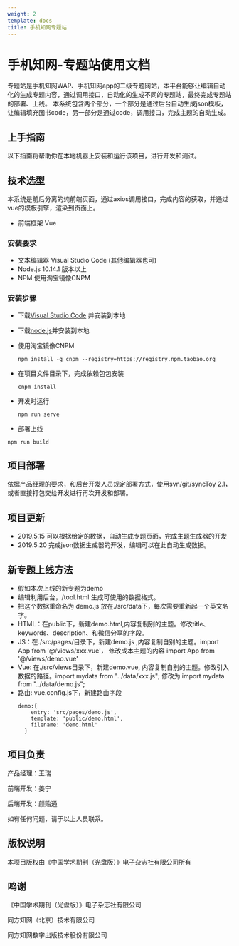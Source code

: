 ```yaml
---
weight: 2
template: docs
title: 手机知网专题站
---
```


# 手机知网-专题站使用文档

专题站是手机知网WAP、手机知网app的二级专题网站，本平台能够让编辑自动化的生成专题内容，通过调用接口，自动化的生成不同的专题站，最终完成专题站的部署、上线。
本系统包含两个部分，一个部分是通过后台自动生成json模板，让编辑填充图书code，另一部分是通过code，调用接口，完成主题的自动生成。


## 上手指南
以下指南将帮助你在本地机器上安装和运行该项目，进行开发和测试。

## 技术选型

本系统是前后分离的纯前端页面，通过axios调用接口，完成内容的获取，并通过vue的模板引擎，渲染到页面上。

- 前端框架 Vue

### 安装要求

- 文本编辑器 Visual Studio Code (其他编辑器也可)
- Node.js  10.14.1 版本以上
- NPM 使用淘宝镜像CNPM

  
### 安装步骤

- 下载[Visual Studio Code](https://code.visualstudio.com/) 并安装到本地
- 下载[node.js](https://nodejs.org/en/)并安装到本地
- 使用淘宝镜像CNPM
  ```
  npm install -g cnpm --registry=https://registry.npm.taobao.org
  ```
- 在项目文件目录下，完成依赖包包安装
  ```
  cnpm install
  ```
- 开发时运行  
  ```
  npm run serve
  ```

- 部署上线
```
npm run build
```

## 项目部署

依据产品经理的要求，和后台开发人员规定部署方式，使用svn/git/syncToy 2.1，或者直接打包交给开发进行再次开发和部署。

## 项目更新
- 2019.5.15 可以根据给定的数据，自动生成专题页面，完成主题生成器的开发
- 2019.5.20 完成json数据生成器的开发，编辑可以在此自动生成数据。

## 新专题上线方法

- 假如本次上线的新专题为demo
- 编辑利用后台，/tool.html 生成可使用的数据格式。
- 把这个数据重命名为  demo.js  放在./src/data下，每次需要重新起一个英文名字。
- HTML：在public下，新建demo.html,内容复制别的主题。修改title、keywords、description、和微信分享的字段。
- JS：在./src/pages/目录下，新建demo.js ,内容复制自别的主题。import App from '@/views/xxx.vue'， 修改成本主题的内容 import App from '@/views/demo.vue'
- Vue: 在./src/views目录下，新建demo.vue, 内容复制自别的主题。修改引入数据的路径。import mydata from "../data/xxx.js"; 修改为 import mydata from "../data/demo.js";
- 路由: vue.config.js下，新建路由字段
  ```
  demo:{
      entry: 'src/pages/demo.js',
      template: 'public/demo.html',
      filename: 'demo.html'
    }
  ```

## 项目负责
产品经理：王瑞

前端开发：姜宁

后端开发：颜贻通

如有任何问题，请于以上人员联系。

## 版权说明
本项目版权由《中国学术期刊（光盘版）》电子杂志社有限公司所有

## 鸣谢
《中国学术期刊（光盘版）》电子杂志社有限公司  

同方知网（北京）技术有限公司  

同方知网数字出版技术股份有限公司

